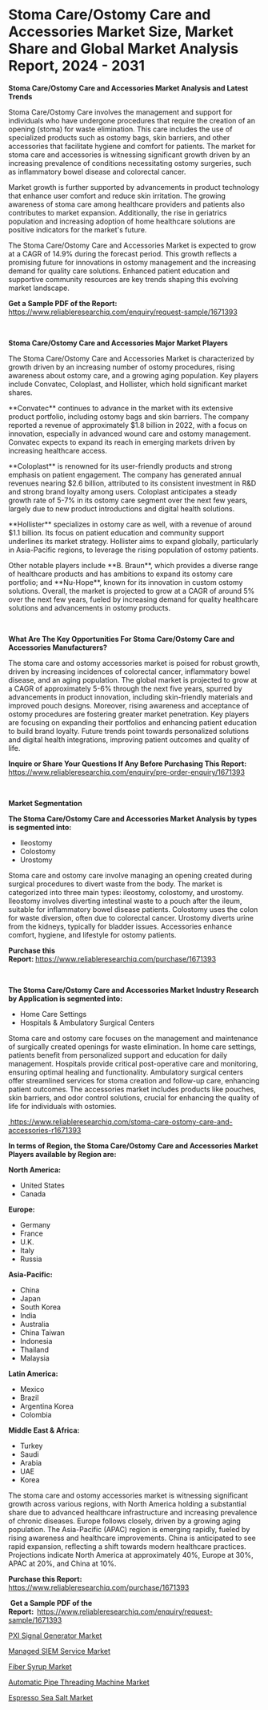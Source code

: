 <p><h1>Stoma Care/Ostomy Care and Accessories Market Size, Market Share and Global Market Analysis Report, 2024 - 2031</h1></p><p><strong>Stoma Care/Ostomy Care and Accessories Market Analysis and Latest Trends</strong></p>
<p><p>Stoma Care/Ostomy Care involves the management and support for individuals who have undergone procedures that require the creation of an opening (stoma) for waste elimination. This care includes the use of specialized products such as ostomy bags, skin barriers, and other accessories that facilitate hygiene and comfort for patients. The market for stoma care and accessories is witnessing significant growth driven by an increasing prevalence of conditions necessitating ostomy surgeries, such as inflammatory bowel disease and colorectal cancer.</p><p>Market growth is further supported by advancements in product technology that enhance user comfort and reduce skin irritation. The growing awareness of stoma care among healthcare providers and patients also contributes to market expansion. Additionally, the rise in geriatrics population and increasing adoption of home healthcare solutions are positive indicators for the market's future. </p><p>The Stoma Care/Ostomy Care and Accessories Market is expected to grow at a CAGR of 14.9% during the forecast period. This growth reflects a promising future for innovations in ostomy management and the increasing demand for quality care solutions. Enhanced patient education and supportive community resources are key trends shaping this evolving market landscape.</p></p>
<p><strong>Get a Sample PDF of the Report:&nbsp;</strong> <a href="https://www.reliableresearchiq.com/enquiry/request-sample/1671393?utm_campaign=99&utm_medium=2&utm_source=Github&utm_content=ia&utm_term=10102024&utm_id=stoma-careostomy-care-and-accessories">https://www.reliableresearchiq.com/enquiry/request-sample/1671393</a></p>
<p>&nbsp;</p>
<p><strong>Stoma Care/Ostomy Care and Accessories Major Market Players</strong></p>
<p><p>The Stoma Care/Ostomy Care and Accessories Market is characterized by growth driven by an increasing number of ostomy procedures, rising awareness about ostomy care, and a growing aging population. Key players include Convatec, Coloplast, and Hollister, which hold significant market shares.</p><p>**Convatec** continues to advance in the market with its extensive product portfolio, including ostomy bags and skin barriers. The company reported a revenue of approximately $1.8 billion in 2022, with a focus on innovation, especially in advanced wound care and ostomy management. Convatec expects to expand its reach in emerging markets driven by increasing healthcare access.</p><p>**Coloplast** is renowned for its user-friendly products and strong emphasis on patient engagement. The company has generated annual revenues nearing $2.6 billion, attributed to its consistent investment in R&D and strong brand loyalty among users. Coloplast anticipates a steady growth rate of 5-7% in its ostomy care segment over the next few years, largely due to new product introductions and digital health solutions.</p><p>**Hollister** specializes in ostomy care as well, with a revenue of around $1.1 billion. Its focus on patient education and community support underlines its market strategy. Hollister aims to expand globally, particularly in Asia-Pacific regions, to leverage the rising population of ostomy patients.</p><p>Other notable players include **B. Braun**, which provides a diverse range of healthcare products and has ambitions to expand its ostomy care portfolio; and **Nu-Hope**, known for its innovation in custom ostomy solutions. Overall, the market is projected to grow at a CAGR of around 5% over the next few years, fueled by increasing demand for quality healthcare solutions and advancements in ostomy products.</p></p>
<p>&nbsp;</p>
<p><strong>What Are The Key Opportunities For Stoma Care/Ostomy Care and Accessories Manufacturers?</strong></p>
<p><p>The stoma care and ostomy accessories market is poised for robust growth, driven by increasing incidences of colorectal cancer, inflammatory bowel disease, and an aging population. The global market is projected to grow at a CAGR of approximately 5-6% through the next five years, spurred by advancements in product innovation, including skin-friendly materials and improved pouch designs. Moreover, rising awareness and acceptance of ostomy procedures are fostering greater market penetration. Key players are focusing on expanding their portfolios and enhancing patient education to build brand loyalty. Future trends point towards personalized solutions and digital health integrations, improving patient outcomes and quality of life.</p></p>
<p><strong>Inquire or Share Your Questions If Any Before Purchasing This Report:</strong> <a href="https://www.reliableresearchiq.com/enquiry/pre-order-enquiry/1671393?utm_campaign=99&utm_medium=2&utm_source=Github&utm_content=ia&utm_term=10102024&utm_id=stoma-careostomy-care-and-accessories">https://www.reliableresearchiq.com/enquiry/pre-order-enquiry/1671393</a></p>
<p>&nbsp;</p>
<p><strong>Market Segmentation</strong></p>
<p><strong>The Stoma Care/Ostomy Care and Accessories Market Analysis by types is segmented into:</strong></p>
<p><ul><li>Ileostomy</li><li>Colostomy</li><li>Urostomy</li></ul></p>
<p><p>Stoma care and ostomy care involve managing an opening created during surgical procedures to divert waste from the body. The market is categorized into three main types: ileostomy, colostomy, and urostomy. Ileostomy involves diverting intestinal waste to a pouch after the ileum, suitable for inflammatory bowel disease patients. Colostomy uses the colon for waste diversion, often due to colorectal cancer. Urostomy diverts urine from the kidneys, typically for bladder issues. Accessories enhance comfort, hygiene, and lifestyle for ostomy patients.</p></p>
<p><strong>Purchase this Report:&nbsp;</strong><a href="https://www.reliableresearchiq.com/purchase/1671393?utm_campaign=99&utm_medium=2&utm_source=Github&utm_content=ia&utm_term=10102024&utm_id=stoma-careostomy-care-and-accessories">https://www.reliableresearchiq.com/purchase/1671393</a></p>
<p>&nbsp;</p>
<p><strong>The Stoma Care/Ostomy Care and Accessories Market Industry Research by Application is segmented into:</strong></p>
<p><ul><li>Home Care Settings</li><li>Hospitals & Ambulatory Surgical Centers</li></ul></p>
<p><p>Stoma care and ostomy care focuses on the management and maintenance of surgically created openings for waste elimination. In home care settings, patients benefit from personalized support and education for daily management. Hospitals provide critical post-operative care and monitoring, ensuring optimal healing and functionality. Ambulatory surgical centers offer streamlined services for stoma creation and follow-up care, enhancing patient outcomes. The accessories market includes products like pouches, skin barriers, and odor control solutions, crucial for enhancing the quality of life for individuals with ostomies.</p></p>
<p><a href="https://www.reliableresearchiq.com/stoma-care-ostomy-care-and-accessories-r1671393?utm_campaign=99&utm_medium=2&utm_source=Github&utm_content=ia&utm_term=10102024&utm_id=stoma-careostomy-care-and-accessories">&nbsp;https://www.reliableresearchiq.com/stoma-care-ostomy-care-and-accessories-r1671393</a></p>
<p><strong>In terms of Region, the Stoma Care/Ostomy Care and Accessories Market Players available by Region are:</strong></p>
<p>
    <p> <strong> North America: </strong>
        <ul>
            <li>United States</li>
            <li>Canada</li>
        </ul>
        </p> 
    <p> <strong> Europe: </strong>
        <ul>
            <li>Germany</li>
            <li>France</li>
            <li>U.K.</li>
            <li>Italy</li>
            <li>Russia</li>
        </ul>
        </p> 
    <p> <strong> Asia-Pacific: </strong>
        <ul>
            <li>China</li>
            <li>Japan</li>
            <li>South Korea</li>
            <li>India</li>
            <li>Australia</li>
            <li>China Taiwan</li>
            <li>Indonesia</li>
            <li>Thailand</li>
            <li>Malaysia</li>
        </ul>
        </p> 
    <p> <strong> Latin America: </strong>
        <ul>
            <li>Mexico</li>
            <li>Brazil</li>
            <li>Argentina Korea</li>
            <li>Colombia</li>
        </ul>
        </p> 
    <p> <strong> Middle East & Africa: </strong>
        <ul>
            <li>Turkey</li>
            <li>Saudi</li>
            <li>Arabia</li>
            <li>UAE</li>
            <li>Korea</li>
        </ul>
    </p>
    </p>
<p><p>The stoma care and ostomy accessories market is witnessing significant growth across various regions, with North America holding a substantial share due to advanced healthcare infrastructure and increasing prevalence of chronic diseases. Europe follows closely, driven by a growing aging population. The Asia-Pacific (APAC) region is emerging rapidly, fueled by rising awareness and healthcare improvements. China is anticipated to see rapid expansion, reflecting a shift towards modern healthcare practices. Projections indicate North America at approximately 40%, Europe at 30%, APAC at 20%, and China at 10%.</p></p>
<p><strong>Purchase this Report: </strong><a href="https://www.reliableresearchiq.com/purchase/1671393?utm_campaign=99&utm_medium=2&utm_source=Github&utm_content=ia&utm_term=10102024&utm_id=stoma-careostomy-care-and-accessories">https://www.reliableresearchiq.com/purchase/1671393</a></p>
<p>&nbsp;<strong>Get a Sample PDF of the Report:&nbsp;&nbsp;</strong><a href="https://www.reliableresearchiq.com/enquiry/request-sample/1671393?utm_campaign=99&utm_medium=2&utm_source=Github&utm_content=ia&utm_term=10102024&utm_id=stoma-careostomy-care-and-accessories">https://www.reliableresearchiq.com/enquiry/request-sample/1671393</a></p>
<p><strong></strong></p>
<p><p><a href="https://www.linkedin.com/pulse/global-pxi-signal-generator-market-trends-insights-growth-248kc?utm_campaign=99&utm_medium=2&utm_source=Github&utm_content=ia&utm_term=10102024&utm_id=stoma-careostomy-care-and-accessories">PXI Signal Generator Market</a></p><p><a href="https://github.com/alkbshrblevitzpf/Market-Research-Report-List-1/blob/main/managed-siem-service-market.md?utm_campaign=99&utm_medium=2&utm_source=Github&utm_content=ia&utm_term=10102024&utm_id=stoma-careostomy-care-and-accessories">Managed SIEM Service Market</a></p><p><a href="https://issuu.com/reportprime-2/docs/fiber-syrup-market-size-2030.pptx_4d380a1ace9704?utm_campaign=99&utm_medium=2&utm_source=Github&utm_content=ia&utm_term=10102024&utm_id=stoma-careostomy-care-and-accessories">Fiber Syrup Market</a></p><p><a href="https://www.linkedin.com/pulse/automatic-pipe-threading-machine-market-size-share-growth-abv5c?utm_campaign=99&utm_medium=2&utm_source=Github&utm_content=ia&utm_term=10102024&utm_id=stoma-careostomy-care-and-accessories">Automatic Pipe Threading Machine Market</a></p><p><a href="https://issuu.com/reportprime-2/docs/espresso-sea-salt-market-size-2030._f25c0e4d36e7e2?utm_campaign=99&utm_medium=2&utm_source=Github&utm_content=ia&utm_term=10102024&utm_id=stoma-careostomy-care-and-accessories">Espresso Sea Salt Market</a></p></p>